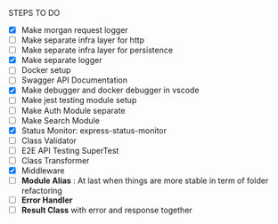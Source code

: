 STEPS TO DO

- [x] Make morgan request logger
- [ ] Make separate infra layer for http
- [ ] Make separate infra layer for persistence
- [x] Make separate logger
- [ ] Docker setup
- [ ] Swagger API Documentation
- [x] Make debugger and docker debugger in vscode
- [ ] Make jest testing module setup
- [ ] Make Auth Module separate
- [ ] Make Search Module
- [x] Status Monitor: express-status-monitor
- [ ] Class Validator
- [ ] E2E API Testing SuperTest
- [ ] Class Transformer
- [x] Middleware
- [ ] **Module Alias** : At last when things are more stable in term of folder refactoring
- [ ] **Error Handler** 
- [ ] **Result Class** with error and response together
